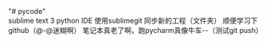 "# pycode"  
sublime text 3  python IDE
使用sublimegit 同步新的工程（文件夹）
顺便学习下github（@-@迷糊啊）
笔记本真老了啊，跑pycharm真像牛车--（测试git push）